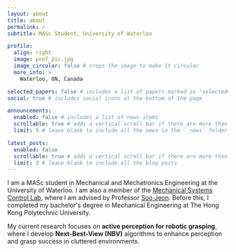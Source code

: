 ```yaml
---
layout: about
title: about
permalink: /
subtitle: MASc Student, University of Waterloo

profile:
  align: right
  image: prof_pic.jpg
  image_circular: false # crops the image to make it circular
  more_info: >
    Waterloo, ON, Canada

selected_papers: false # includes a list of papers marked as "selected={true}"
social: true # includes social icons at the bottom of the page

announcements:
  enabled: false # includes a list of news items
  scrollable: true # adds a vertical scroll bar if there are more than 3 news items
  limit: 5 # leave blank to include all the news in the `_news` folder

latest_posts:
  enabled: false
  scrollable: true # adds a vertical scroll bar if there are more than 3 new posts items
  limit: 3 # leave blank to include all the blog posts
---
```


I am a MASc student in Mechanical and Mechatronics Engineering at the University of Waterloo. I am also a member of the [Mechanical Systems Control Lab](https://uwaterloo.ca/waterloo-mechanical-systems-control-lab/), where I am advised by Professor [Soo Jeon](https://uwaterloo.ca/mechanical-mechatronics-engineering/profile/soojeon). Before this, I completed my bachelor's degree in Mechanical Engineering at The Hong Kong Polytechnic University.

My current research focuses on **active perception for robotic grasping**, where I develop **Next-Best-View (NBV)** algorithms to enhance perception and grasp success in cluttered environments.